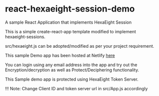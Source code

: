 # react-hexaeight-session-demo
A sample React Application that implements HexaEight Session

This is a simple create-react-app template modified to implement hexaeight-sessions.  

src/hexaeight.js can be adopted/modified as per your project requirement.

This sample Demo app has been hosted at Netlify [here](https://hexaeight-session.netlify.app)

You can login using any email address into the app and try out the Encryption/decryption as well as Protect/Deciphering functionality.

This Sample demo app is protected using HexaEight Token Server.

!!! Note: Change Client ID and token server url in src/App.js accordingly
